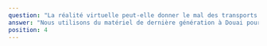 ```yaml
---
question: "La réalité virtuelle peut-elle donner le mal des transports (motion sickness) ?"
answer: "Nous utilisons du matériel de dernière génération à Douai pour minimiser le risque de 'motion sickness'. La grande majorité de nos clients vivent une expérience très confortable. Si vous êtes particulièrement sensible, nous avons des jeux plus statiques et nos maîtres du jeu peuvent vous conseiller."
position: 4
---
```

